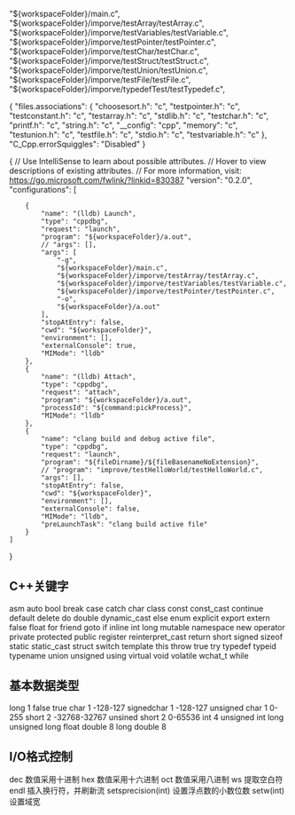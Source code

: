

  "${workspaceFolder}/main.c",
                "${workspaceFolder}/imporve/testArray/testArray.c",
                "${workspaceFolder}/imporve/testVariables/testVariable.c",
                "${workspaceFolder}/imporve/testPointer/testPointer.c",
                "${workspaceFolder}/imporve/testChar/testChar.c",
                "${workspaceFolder}/imporve/testStruct/testStruct.c",
                "${workspaceFolder}/imporve/testUnion/testUnion.c",
                "${workspaceFolder}/imporve/testFile/testFile.c",
                "${workspaceFolder}/imporve/typedefTest/testTypedef.c",


{
    "files.associations": {
        "choosesort.h": "c",
        "testpointer.h": "c",
        "testconstant.h": "c",
        "testarray.h": "c",
        "stdlib.h": "c",
        "testchar.h": "c",
        "printf.h": "c",
        "string.h": "c",
        "__config": "cpp",
        "memory": "c",
        "testunion.h": "c",
        "testfile.h": "c",
        "stdio.h": "c",
        "testvariable.h": "c"
    },
    "C_Cpp.errorSquiggles": "Disabled"
}

{
    // Use IntelliSense to learn about possible attributes.
    // Hover to view descriptions of existing attributes.
    // For more information, visit: https://go.microsoft.com/fwlink/?linkid=830387
    "version": "0.2.0",
    "configurations": [
        
        {
            "name": "(lldb) Launch",
            "type": "cppdbg",
            "request": "launch",
            "program": "${workspaceFolder}/a.out",
            // "args": [],
            "args": [
                "-g",
                "${workspaceFolder}/main.c",
                "${workspaceFolder}/imporve/testArray/testArray.c",
                "${workspaceFolder}/imporve/testVariables/testVariable.c",
                "${workspaceFolder}/imporve/testPointer/testPointer.c",
                "-o",
                "${workspaceFolder}/a.out"
            ],
            "stopAtEntry": false,
            "cwd": "${workspaceFolder}",
            "environment": [],
            "externalConsole": true,
            "MIMode": "lldb"
        },
        { 
            "name": "(lldb) Attach",
            "type": "cppdbg",
            "request": "attach",
            "program": "${workspaceFolder}/a.out",
            "processId": "${command:pickProcess}",
            "MIMode": "lldb"
        },
        {
            "name": "clang build and debug active file",
            "type": "cppdbg",
            "request": "launch",
            "program": "${fileDirname}/${fileBasenameNoExtension}",
            // "program": "improve/testHelloWorld/testHelloWorld.c",
            "args": [],
            "stopAtEntry": false,
            "cwd": "${workspaceFolder}",
            "environment": [],
            "externalConsole": false,
            "MIMode": "lldb",
            "preLaunchTask": "clang build active file"
        }
    ]
}

## C++关键字
asm 
auto
bool
break
case 
catch
char
class
const
const_cast
continue
default
delete
do
double
dynamic_cast
else
enum
explicit
export
extern
false
float
for
friend
goto
if
inline
int
long
mutable
namespace
new
operator
private
protected
public
register
reinterpret_cast
return
short
signed
sizeof
static
static_cast
struct
switch
template
this
throw
true
try
typedef
typeid
typename
union
unsigned
using
virtual
void
volatile
wchat_t
while

## 基本数据类型
long 1 false true
char 1 -128-127
signedchar 1 -128-127
unsigned char 1 0-255
short 2 -32768-32767
unsined short 2 0-65536
int 4 
unsigned int
long 
unsigned long
float 
double 8
long double 8

## I/O格式控制
dec 数值采用十进制
hex  数值采用十六进制
oct  数值采用八进制
ws  提取空白符
endl  插入换行符，并刷新流
setsprecision(int) 设置浮点数的小数位数
setw(int) 设置域宽
